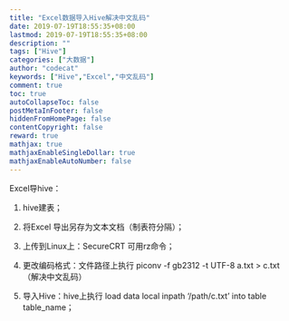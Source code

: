 ```yaml
---
title: "Excel数据导入Hive解决中文乱码"
date: 2019-07-19T18:55:35+08:00
lastmod: 2019-07-19T18:55:35+08:00
description: ""
tags: ["Hive"]
categories: ["大数据"]
author: "codecat"
keywords: ["Hive","Excel","中文乱码"]
comment: true
toc: true
autoCollapseToc: false
postMetaInFooter: false
hiddenFromHomePage: false
contentCopyright: false
reward: true
mathjax: true
mathjaxEnableSingleDollar: true
mathjaxEnableAutoNumber: false
---
```


Excel导hive： 

1. hive建表； 
2. 将Excel 导出另存为文本文档（制表符分隔）； 

3. 上传到Linux上：SecureCRT 可用rz命令； 

4. 更改编码格式：文件路径上执行 piconv -f gb2312 -t UTF-8 a.txt > c.txt （解决中文乱码） 

5. 导入Hive：hive上执行 load data local inpath ‘/path/c.txt’ into table table_name；
